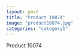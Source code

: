 ```yaml
---
layout: post
title: "Product 10074"
image: "product10074.jpg"
categories: "category1"
---
```

Product 10074

